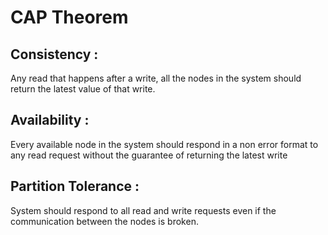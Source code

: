 # CAP Theorem

## Consistency :
Any read that happens after a write, all the nodes in the system should return the latest value of that write.

## Availability :
Every available node in the system should respond in a non error format to any read request without the guarantee of returning the latest write

## Partition Tolerance :
System should respond to all read and write requests even if the communication between the nodes is broken.
